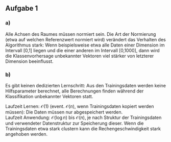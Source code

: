 ## Aufgabe 1

### a)
Alle Achsen des Raumes müssen normiert sein. Die Art der Normierung (etwa auf welchen Referenzwert normiert wird) verändert das Verhalten des Algorithmus stark: Wenn beispielsweise etwa alle Daten einer Dimension im Intervall [0,1] liegen und die einer anderen im Intervall [0,1000], dann wird die Klassenvorhersage unbekannter Vektoren viel stärker von letzterer Dimension beeinflusst.

### b)
Es gibt keinen dedizierten Lernschritt: Aus den Trainingsdaten werden keine Hilfsparameter berechnet, alle Berechnungen finden während der Klassifikation unbekannter Vektoren statt.  

Laufzeit Lernen: $\mathcal{O}(1)$ (event. $\mathcal{O}(n)$, wenn Trainingsdaten kopiert werden müssen): Die Daten müssen nur abgespeichert werden.  
Laufzeit Anwendung: $\mathcal{O}(\log{n})$ bis $\mathcal{O}(n)$, je nach Struktur der Trainingsdaten und verwendeter Datenstruktur zur Speicherung dieser. Wenn die Trainingsdaten etwa stark clustern kann die Rechengeschwindigkeit stark angehoben werden.
